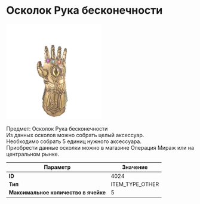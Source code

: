 # Осколок Рука бесконечности

![Item Image](../img/4024.webp?raw=true)

Предмет: Осколок Рука бесконечности<br>Из данных осколов можно собрать целый аксессуар. <br>Необходимо собрать 5 единиц нужного аксессуара.<br>Приобрести данные осколки можно в магазине Операция Мираж или на центральном рынке.


| Параметр | Значение |
|----------|----------|
| **ID** | 4024 |
| **Тип** | ITEM_TYPE_OTHER |
| **Максимальное количество в ячейке** | 5 |

